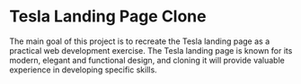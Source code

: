 # Tesla Landing Page Clone
The main goal of this project is to recreate the Tesla landing page as a practical web development exercise. The Tesla landing page is known for its modern, elegant and functional design, and cloning it will provide valuable experience in developing specific skills.

